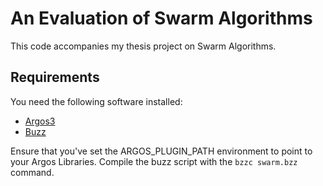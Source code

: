 # An Evaluation of Swarm Algorithms

This code accompanies my thesis project on Swarm Algorithms.

## Requirements
You need the following software installed:
- [Argos3](https://www.argos-sim.info)
- [Buzz](https://the.swarming.buzz)

Ensure that you've set the ARGOS_PLUGIN_PATH environment to point to your Argos Libraries. Compile the buzz script with the ```bzzc swarm.bzz``` command.
